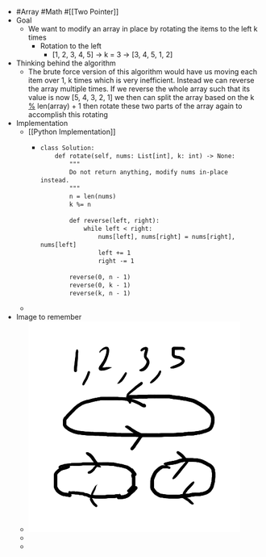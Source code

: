 - #Array #Math #[[Two Pointer]]
- Goal
	- We want to modify an array in place by rotating the items to the left k times
		- Rotation to the left
			- [1, 2, 3, 4, 5] → k = 3 → [3, 4, 5, 1, 2]
- Thinking behind the algorithm
	- The brute force version of this algorithm would have us moving each item over 1, k times which is very inefficient. Instead we can reverse the array multiple times. If we reverse the whole array such that its value is now [5, 4, 3, 2, 1] we then can split the array based on the k [%]([[modulo(%)]]) len(array) + 1 then rotate these two parts of the array again to accomplish this rotating
- Implementation
	- [[Python Implementation]]
		- ```
		  class Solution:
		      def rotate(self, nums: List[int], k: int) -> None:
		          """
		          Do not return anything, modify nums in-place instead.
		          """
		          n = len(nums)
		          k %= n
		  
		          def reverse(left, right):
		              while left < right:
		                  nums[left], nums[right] = nums[right], nums[left]
		                  left += 1
		                  right -= 1
		          
		          reverse(0, n - 1)
		          reverse(0, k - 1)
		          reverse(k, n - 1)
		  ```
	-
- Image to remember
	- ![image.png](../assets/image_1757116315400_0.png)
	-
	-